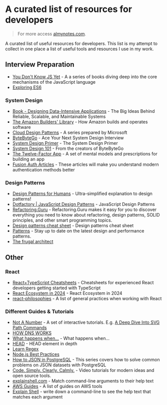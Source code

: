 # A curated list of resources for developers

> For more access [almynotes.com](https://almynotes.com).

A curated list of useful resources for developers. This list is my attempt to collect in one place a list of useful tools and resources I use in my work.

## Interview Preparation
- [You Don't Know JS Yet](https://github.com/getify/You-Dont-Know-JS) - A a series of books diving deep into the core mechanisms of the JavaScript language
- [Exploring ES6](https://exploringjs.com/es6/index.html)
### System Design
- [Book - Designing Data-Intensive Applications](https://www.amazon.com/Designing-Data-Intensive-Applications-Reliable-Maintainable/dp/1449373321) - The Big Ideas Behind Reliable, Scalable, and Maintainable Systems
- [The Amazon Builders' Library](https://aws.amazon.com/builders-library/?cards-body.sort-by=item.additionalFields.sortDate&cards-body.sort-order=desc&awsf.filter-content-category=*all&awsf.filter-content-type=*all&awsf.filter-content-level=*all&awsm.page-cards-body=1) - How Amazon builds and operates software
- [Cloud Design Patterns](https://learn.microsoft.com/en-us/azure/architecture/patterns/) - A series prepared by Microsoft
- [ByteByteGo](https://bytebytego.com/) - Ace Your Next System Design Interview
- [System Design Primer](https://github.com/donnemartin/system-design-primer#latency-numbers-every-programmer-should-know) - The System Design Primer
- [System Design 101](https://github.com/ByteByteGoHq/system-design-101) - From the creators of ByteByteGo
- [The Twelve-Factor App](https://12factor.net/) - A set of mental models and prescriptions for building an app
- [Fusion Auth Articles](https://fusionauth.io/articles/) - These articles will make you understand modern authentication methods better

### Design Patterns
- [Design Patterns for Humans](https://github.com/kamranahmedse/design-patterns-for-humans) - Ultra-simplified explanation to design patterns!
- [Dotfactory \| JavaScript Design Patterns](https://www.dofactory.com/javascript/design-patterns) - JavaScript Design Patterns
- [Refactoring.Guru](https://refactoring.guru) - Refactoring.Guru makes it easy for you to discover everything you need to know about refactoring, design patterns, SOLID principles, and other smart programming topics.
- [Design patterns cheat sheet](https://sourcemaking.com/) - Design patterns cheat sheet
- [Patterns](https://www.patterns.dev/posts/) - Stay up to date on the latest design and performance patterns.
- [The frugal architect](https://thefrugalarchitect.com/)

## Other
### React
- [React+TypeScript Cheatsheets](https://github.com/typescript-cheatsheets/react) - Cheatsheets for experienced React developers getting started with TypeScript
- [React Ecosystem in 2024](https://dev.to/avinashvagh/react-ecosystem-in-2024-418k) - React Ecosystem in 2024
- [react-philosophies](https://github.com/mithi/react-philosophies) - A list of general practices when working with React

### Different Guides & Tutorials
- [Not A Number](https://www.nan.fyi) - A set of interactive tutorials. E.g. [A Deep Dive Into SVG Path Commands](https://www.nan.fyi/svg-paths/challenge)
- [HOW DNS WORKS](https://howdns.works/)
- [What happens when...](https://github.com/alex/what-happens-when) - What happens when...
- [HEAD](https://github.com/joshbuchea/HEAD) - HEAD element in depth
- [Learn Regex](https://github.com/ziishaned/learn-regex)
- [Node.js Best Practices](https://github.com/goldbergyoni/nodebestpractices)
- [How to JSON in PostgreSQL](https://ftisiot.net/postgresqljson/main/) - This series covers how to solve common problems on JSON datasets with PostgreSQL
- [Code. Simply. Clearly. Calmly.](https://calmcode.io/) - Video tutorials for modern ideas and open source tools.
- [explainshell.com](https://github.com/idank/explainshell) - Match command-line arguments to their help text
- [AWS Guides](https://github.com/open-guides/og-aws) - A list of guides on AWS tools
- [Explain Shell](https://explainshell.com/) - write down a command-line to see the help text that matches each argument

